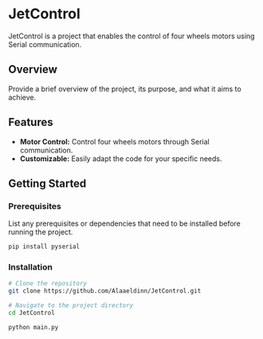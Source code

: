 # JetControl

JetControl is a project that enables the control of four wheels motors using Serial communication.

## Overview

Provide a brief overview of the project, its purpose, and what it aims to achieve.

## Features

- **Motor Control:** Control four wheels motors through Serial communication.
- **Customizable:** Easily adapt the code for your specific needs.

## Getting Started

### Prerequisites

List any prerequisites or dependencies that need to be installed before running the project.

```bash
pip install pyserial
```
### Installation 

```bash
# Clone the repository
git clone https://github.com/Alaaeldinn/JetControl.git

# Navigate to the project directory
cd JetControl

python main.py
```

